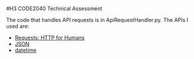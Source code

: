 #H3 CODE2040 Technical Assessment

The code that handles API requests is in ApiRequestHandler.py.
The APIs I used are:
* [Requests: HTTP for Humans](http://docs.python-requests.org/en/master/)
* [JSON](http://www.json.org/)
* [datetime](https://docs.python.org/2/library/datetime.html)
